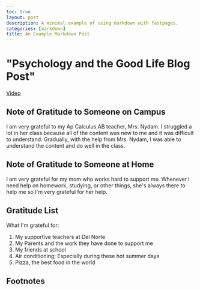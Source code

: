 ```yaml
---
toc: true
layout: post
description: A minimal example of using markdown with fastpages.
categories: [markdown]
title: An Example Markdown Post
---
```

# "Psychology and the Good Life Blog Post"

[Video](https://youtube.com/watch?v=ZizdB0TgAVM)

## Note of Gratitude to Someone on Campus

I am very grateful to my Ap Calculus AB teacher, Mrs. Nydam. I struggled a lot in her class because all of the content was new to me and it was difficult to understand. Gradually, with the help from Mrs. Nydam, I was able to understand the content and do well in the class.

## Note of Gratitude to Someone at Home

I am very grateful for my mom who works hard to support me. Whenever I need help on homework, studying, or other things, she's always there to help me so I'm very grateful for her help.

## Gratitude List

What I'm grateful for:

1. My supportive teachers at Del Norte
2. My Parents and the work they have done to support me
3. My friends at school
4. Air conditioning; Especially during these hot summer days
5. Pizza, the best food in the world


## Footnotes



[^1]: This is the footnote.
